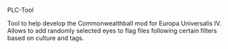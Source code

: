 PLC-Tool

Tool to help develop the Commonwealthball mod for Europa Universalis IV.
Allows to add randomly selected eyes to flag files following certain filters based on culture and tags.
